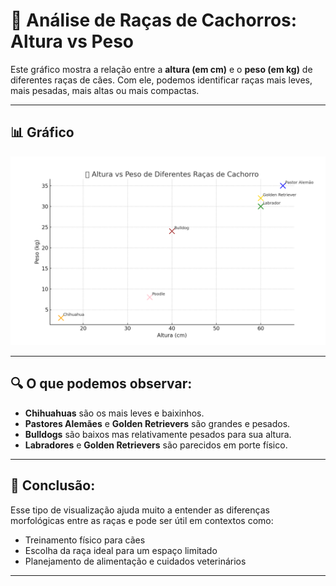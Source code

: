 
# 🐶 Análise de Raças de Cachorros: Altura vs Peso

Este gráfico mostra a relação entre a **altura (em cm)** e o **peso (em kg)** de diferentes raças de cães. Com ele, podemos identificar raças mais leves, mais pesadas, mais altas ou mais compactas.

---

## 📊 Gráfico

![Gráfico de Raças de Cachorros](grafico_racas_cachorro.png)

---

## 🔍 O que podemos observar:

- **Chihuahuas** são os mais leves e baixinhos.
- **Pastores Alemães** e **Golden Retrievers** são grandes e pesados.
- **Bulldogs** são baixos mas relativamente pesados para sua altura.
- **Labradores** e **Golden Retrievers** são parecidos em porte físico.

---

## 🧠 Conclusão:

Esse tipo de visualização ajuda muito a entender as diferenças morfológicas entre as raças e pode ser útil em contextos como:
- Treinamento físico para cães
- Escolha da raça ideal para um espaço limitado
- Planejamento de alimentação e cuidados veterinários

---
